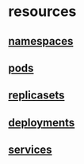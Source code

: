 # resources

## [namespaces](./namespaces.md)

## [pods](./pods.md)

## [replicasets](./replicasets.md)

## [deployments](./deployments.md)

## [services](./services.md)
